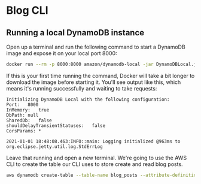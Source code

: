 # Blog CLI

## Running a local DynamoDB instance

Open up a terminal and run the following command to start a DynamoDB image and expose it on your local port 8000:


```bash
docker run --rm -p 8000:8000 amazon/dynamodb-local -jar DynamoDBLocal.jar -sharedDb -inMemory
```

If this is your first time running the command, Docker will take a bit longer to download the image before starting it. You'll see output like this, which means it's running successfully and waiting to take requests:

```
Initializing DynamoDB Local with the following configuration:
Port:	8000
InMemory:	true
DbPath:	null
SharedDb:	false
shouldDelayTransientStatuses:	false
CorsParams:	*

2021-01-01 18:48:08.463:INFO::main: Logging initialized @963ms to org.eclipse.jetty.util.log.StdErrLog
```

Leave that running and open a new terminal. We're going to use the AWS CLI to create the table our CLI uses to store create and read blog posts.

```bash
aws dynamodb create-table --table-name blog_posts --attribute-definitions AttributeName=slug,AttributeType=S --key-schema AttributeName=slug,KeyType=HASH --billing-mode PAY_PER_REQUEST --endpoint-url http://localhost:8000
```